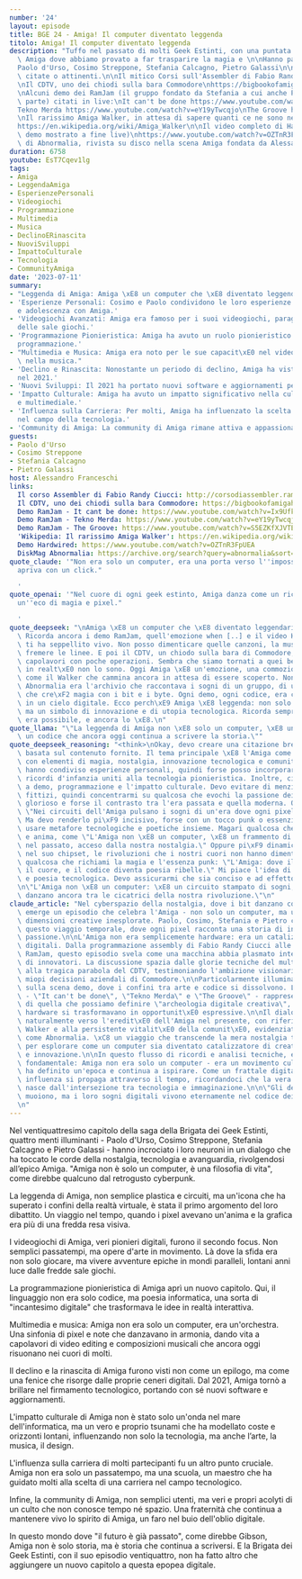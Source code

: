 ```yaml
---
number: '24'
layout: episode
title: BGE 24 - Amiga! Il computer diventato leggenda
titolo: Amiga! Il computer diventato leggenda
description: "Tuffo nel passato di molti Geek Estinti, con una puntata dedicata ad\
  \ Amiga dove abbiamo provato a far trasparire la magia e \n\nHanno partecipato:\n\
  Paolo d'Urso, Cosimo Streppone, Stefania Calcagno, Pietro Galassi\n\nAlcune risorse\
  \ citate o attinenti.\n\nIl mitico Corsi sull'Assembler di Fabio Randy Ciucci http://corsodiassembler.ramjam.it/index_en.htm\n\
  \nIl CDTV, uno dei chiodi sulla bara Commodore\nhttps://bigbookofamigahardware.com/bboah/product.aspx?id=34\n\
  \nAlcuni demo dei RamJam (il gruppo fondato da Stefania a cui anche Pietro ha fatto\
  \ parte) citati in live:\nIt can't be done https://www.youtube.com/watch?v=Ix9UfkK_ZKw\n\
  Tekno Merda https://www.youtube.com/watch?v=eY19yTwcqjo\nThe Groove https://www.youtube.com/watch?v=S5EZKfXJVTE\n\
  \nIl rarissimo Amiga Walker, in attesa di sapere quanti ce ne sono nel mondo:\n\
  https://en.wikipedia.org/wiki/Amiga_Walker\n\nIl video completo di Hardwired (il\
  \ demo mostrato a fine live)\nhttps://www.youtube.com/watch?v=OZTnR3FpUEA\n\nI numeri\
  \ di Abnormalia, rivista su disco nella scena Amiga fondata da Alessandro.\nhttps://archive.org/search?query=abnormalia&sort=title"
duration: 6758
youtube: EsT7Cqev1lg
tags:
- Amiga
- LeggendaAmiga
- EsperienzePersonali
- Videogiochi
- Programmazione
- Multimedia
- Musica
- DeclinoERinascita
- NuoviSviluppi
- ImpattoCulturale
- Tecnologia
- CommunityAmiga
date: '2023-07-11'
summary:
- "Leggenda di Amiga: Amiga \xE8 un computer che \xE8 diventato leggendario per molti."
- 'Esperienze Personali: Cosimo e Paolo condividono le loro esperienze di infanzia
  e adolescenza con Amiga.'
- 'Videogiochi Avanzati: Amiga era famoso per i suoi videogiochi, paragonabili a quelli
  delle sale giochi.'
- 'Programmazione Pionieristica: Amiga ha avuto un ruolo pionieristico nel campo della
  programmazione.'
- "Multimedia e Musica: Amiga era noto per le sue capacit\xE0 nel video editing e\
  \ nella musica."
- 'Declino e Rinascita: Nonostante un periodo di declino, Amiga ha visto una rinascita
  nel 2021.'
- 'Nuovi Sviluppi: Il 2021 ha portato nuovi software e aggiornamenti per Amiga.'
- 'Impatto Culturale: Amiga ha avuto un impatto significativo nella cultura informatica
  e multimediale.'
- 'Influenza sulla Carriera: Per molti, Amiga ha influenzato la scelta di carriere
  nel campo della tecnologia.'
- 'Community di Amiga: La community di Amiga rimane attiva e appassionata.'
guests:
- Paolo d'Urso
- Cosimo Streppone
- Stefania Calcagno
- Pietro Galassi
host: Alessandro Franceschi
links:
  Il corso Assembler di Fabio Randy Ciucci: http://corsodiassembler.ramjam.it/index_en.htm
  Il CDTV, uno dei chiodi sulla bara Commodore: https://bigbookofamigahardware.com/bboah/product.aspx?id=34
  Demo RamJam - It cant be done: https://www.youtube.com/watch?v=Ix9UfkK_ZKw
  Demo RamJam - Tekno Merda: https://www.youtube.com/watch?v=eY19yTwcqjo
  Demo RamJam - The Groove: https://www.youtube.com/watch?v=S5EZKfXJVTE
  'Wikipedia: Il rarissimo Amiga Walker': https://en.wikipedia.org/wiki/Amiga_Walker
  Demo Hardwired: https://www.youtube.com/watch?v=OZTnR3FpUEA
  DiskMag Abnormalia: https://archive.org/search?query=abnormalia&sort=title
quote_claude: '"Non era solo un computer, era una porta verso l''impossibile che si
  apriva con un click."

  '
quote_openai: '"Nel cuore di ogni geek estinto, Amiga danza come un ricordo ribelle,
  un''eco di magia e pixel."

  '
quote_deepseek: "\nAmiga \xE8 un computer che \xE8 diventato leggendario per molti.\
  \ Ricorda ancora i demo RamJam, quell'emozione when [..] e il video Hardwired che\
  \ ti ha seppellito vivo. Non posso dimenticare quelle canzoni, la musica che faceva\
  \ fremere le linee. E poi il CDTV, un chiodo sulla bara di Commodore, che ti faceva\
  \ capolavori con poche operazioni. Sembra che siamo tornati a quei bei tempi, ma\
  \ in realt\xE0 non lo sono. Oggi Amiga \xE8 un'emozione, una commozione che riaffiora,\
  \ come il Walker che cammina ancora in attesa di essere scoperto. Non dimenticare:\
  \ Abnormalia era l'archivio che raccontava i sogni di un gruppo, di una comunit\xE0\
  \ che cre\xF2 magia con i bit e i byte. Ogni demo, ogni codice, era come una scintilla\
  \ in un cielo digitale. Ecco perch\xE9 Amiga \xE8 leggenda: non solo un computer,\
  \ ma un simbolo di innovazione e di utopia tecnologica. Ricorda sempre che il futuro\
  \ era possibile, e ancora lo \xE8.\n"
quote_llama: "\"La leggenda di Amiga non \xE8 solo un computer, \xE8 un'epoca, un'emozione,\
  \ un codice che ancora oggi continua a scrivere la storia.\""
quote_deepseek_reasoning: "<think>\nOkay, devo creare una citazione breve e memorabile\
  \ basata sul contenuto fornito. Il tema principale \xE8 l'Amiga come computer leggendario,\
  \ con elementi di magia, nostalgia, innovazione tecnologica e comunit\xE0. Gli ospiti\
  \ hanno condiviso esperienze personali, quindi forse posso incorporare l'idea di\
  \ ricordi d'infanzia uniti alla tecnologia pionieristica. Inoltre, ci sono riferimenti\
  \ a demo, programmazione e l'impatto culturale. Devo evitare di menzionare autori\
  \ fittizi, quindi concentrarmi su qualcosa che evochi la passione dei geek, il passato\
  \ glorioso e forse il contrasto tra l'era passata e quella moderna. Qualcosa tipo\
  \ \"Nei circuiti dell'Amiga pulsano i sogni di un'era dove ogni pixel era una rivoluzione.\"\
  \ Ma devo renderlo pi\xF9 incisivo, forse con un tocco punk o essenziale. Forse\
  \ usare metafore tecnologiche e poetiche insieme. Magari qualcosa che unisca hardware\
  \ e anima, come \"L'Amiga non \xE8 un computer, \xE8 un frammento di futuro sepolto\
  \ nel passato, acceso dalla nostra nostalgia.\" Oppure pi\xF9 dinamico: \"Scorrete\
  \ nel suo chipset, le rivoluzioni che i nostri cuori non hanno dimenticato.\" Forse\
  \ qualcosa che richiami la magia e l'essenza punk: \"L'Amiga: dove il bit incontra\
  \ il cuore, e il codice diventa poesia ribelle.\" Mi piace l'idea di ribellione\
  \ e poesia tecnologica. Devo assicurarmi che sia conciso e ad effetto.\n</think>\n\
  \n\"L'Amiga non \xE8 un computer: \xE8 un circuito stampato di sogni, dove i bit\
  \ danzano ancora tra le cicatrici della nostra rivoluzione.\"\n"
claude_article: "Nel cyberspazio della nostalgia, dove i bit danzano con i ricordi,\
  \ emerge un episodio che celebra l'Amiga - non solo un computer, ma un portale verso\
  \ dimensioni creative inesplorate. Paolo, Cosimo, Stefania e Pietro ci guidano attraverso\
  \ questo viaggio temporale, dove ogni pixel racconta una storia di innovazione e\
  \ passione.\n\nL'Amiga non era semplicemente hardware: era un catalizzatore di sogni\
  \ digitali. Dalla programmazione assembly di Fabio Randy Ciucci alle demo della\
  \ RamJam, questo episodio svela come una macchina abbia plasmato intere generazioni\
  \ di innovatori. La discussione spazia dalle glorie tecniche del multitasking preemptivo\
  \ alla tragica parabola del CDTV, testimoniando l'ambizione visionaria e le occasionali\
  \ miopi decisioni aziendali di Commodore.\n\nParticolarmente illuminante \xE8 l'excursus\
  \ sulla scena demo, dove i confini tra arte e codice si dissolvono. Le demo citate\
  \ - \"It can't be done\", \"Tekno Merda\" e \"The Groove\" - rappresentano l'apice\
  \ di quella che possiamo definire \"archeologia digitale creativa\", dove limitazioni\
  \ hardware si trasformavano in opportunit\xE0 espressive.\n\nIl dialogo si evolve\
  \ naturalmente verso l'eredit\xE0 dell'Amiga nel presente, con riferimenti al rarissimo\
  \ Walker e alla persistente vitalit\xE0 della comunit\xE0, evidenziata da pubblicazioni\
  \ come Abnormalia. \xC8 un viaggio che transcende la mera nostalgia tecnologica\
  \ per esplorare come un computer sia diventato catalizzatore di creativit\xE0, comunit\xE0\
  \ e innovazione.\n\nIn questo flusso di ricordi e analisi tecniche, emerge una verit\xE0\
  \ fondamentale: Amiga non era solo un computer - era un movimento culturale che\
  \ ha definito un'epoca e continua a ispirare. Come un frattale digitale, la sua\
  \ influenza si propaga attraverso il tempo, ricordandoci che la vera innovazione\
  \ nasce dall'intersezione tra tecnologia e immaginazione.\n\n\"Gli dei della tecnologia\
  \ muoiono, ma i loro sogni digitali vivono eternamente nel codice dei loro devoti\"\
  \n"
---
```

Nel ventiquattresimo capitolo della saga della Brigata dei Geek Estinti, quattro menti illuminanti - Paolo d'Urso, Cosimo Streppone, Stefania Calcagno e Pietro Galassi - hanno incrociato i loro neuroni in un dialogo che ha toccato le corde della nostalgia, tecnologia e avanguardia, rivolgendosi all’epico Amiga. "Amiga non è solo un computer, è una filosofia di vita", come direbbe qualcuno dal retrogusto cyberpunk.

La leggenda di Amiga, non semplice plastica e circuiti, ma un'icona che ha superato i confini della realtà virtuale, è stata il primo argomento del loro dibattito. Un viaggio nel tempo, quando i pixel avevano un'anima e la grafica era più di una fredda resa visiva.

I videogiochi di Amiga, veri pionieri digitali, furono il secondo focus. Non semplici passatempi, ma opere d'arte in movimento. Là dove la sfida era non solo giocare, ma vivere avventure epiche in mondi paralleli, lontani anni luce dalle fredde sale giochi.

La programmazione pionieristica di Amiga aprì un nuovo capitolo. Qui, il linguaggio non era solo codice, ma poesia informatica, una sorta di "incantesimo digitale" che trasformava le idee in realtà interattiva.

Multimedia e musica: Amiga non era solo un computer, era un'orchestra. Una sinfonia di pixel e note che danzavano in armonia, dando vita a capolavori di video editing e composizioni musicali che ancora oggi risuonano nei cuori di molti.

Il declino e la rinascita di Amiga furono visti non come un epilogo, ma come una fenice che risorge dalle proprie ceneri digitali. Dal 2021, Amiga tornò a brillare nel firmamento tecnologico, portando con sé nuovi software e aggiornamenti.

L'impatto culturale di Amiga non è stato solo un'onda nel mare dell'informatica, ma un vero e proprio tsunami che ha modellato coste e orizzonti lontani, influenzando non solo la tecnologia, ma anche l’arte, la musica, il design.

L'influenza sulla carriera di molti partecipanti fu un altro punto cruciale. Amiga non era solo un passatempo, ma una scuola, un maestro che ha guidato molti alla scelta di una carriera nel campo tecnologico.

Infine, la community di Amiga, non semplici utenti, ma veri e propri acolyti di un culto che non conosce tempo né spazio. Una fraternità che continua a mantenere vivo lo spirito di Amiga, un faro nel buio dell'oblio digitale.

In questo mondo dove "il futuro è già passato", come direbbe Gibson, Amiga non è solo storia, ma è storia che continua a scriversi. E la Brigata dei Geek Estinti, con il suo episodio ventiquattro, non ha fatto altro che aggiungere un nuovo capitolo a questa epopea digitale.